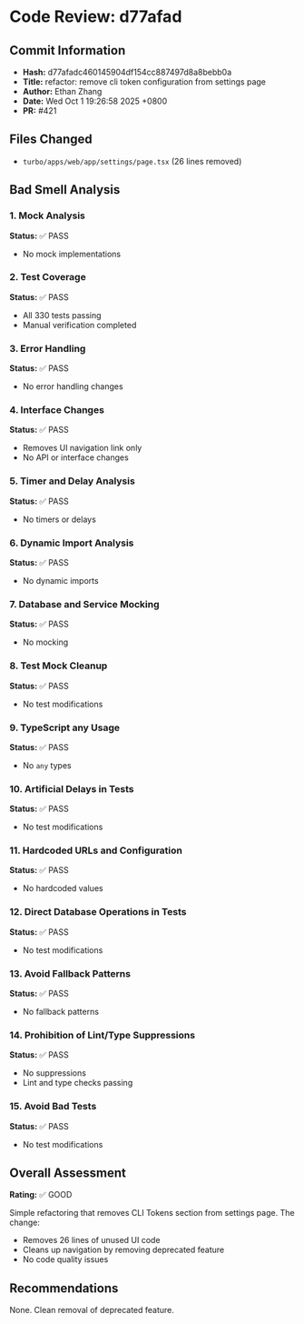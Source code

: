 # Code Review: d77afad

## Commit Information
- **Hash:** d77afadc460145904df154cc887497d8a8bebb0a
- **Title:** refactor: remove cli token configuration from settings page
- **Author:** Ethan Zhang
- **Date:** Wed Oct 1 19:26:58 2025 +0800
- **PR:** #421

## Files Changed
- `turbo/apps/web/app/settings/page.tsx` (26 lines removed)

## Bad Smell Analysis

### 1. Mock Analysis
**Status:** ✅ PASS
- No mock implementations

### 2. Test Coverage
**Status:** ✅ PASS
- All 330 tests passing
- Manual verification completed

### 3. Error Handling
**Status:** ✅ PASS
- No error handling changes

### 4. Interface Changes
**Status:** ✅ PASS
- Removes UI navigation link only
- No API or interface changes

### 5. Timer and Delay Analysis
**Status:** ✅ PASS
- No timers or delays

### 6. Dynamic Import Analysis
**Status:** ✅ PASS
- No dynamic imports

### 7. Database and Service Mocking
**Status:** ✅ PASS
- No mocking

### 8. Test Mock Cleanup
**Status:** ✅ PASS
- No test modifications

### 9. TypeScript any Usage
**Status:** ✅ PASS
- No `any` types

### 10. Artificial Delays in Tests
**Status:** ✅ PASS
- No test modifications

### 11. Hardcoded URLs and Configuration
**Status:** ✅ PASS
- No hardcoded values

### 12. Direct Database Operations in Tests
**Status:** ✅ PASS
- No test modifications

### 13. Avoid Fallback Patterns
**Status:** ✅ PASS
- No fallback patterns

### 14. Prohibition of Lint/Type Suppressions
**Status:** ✅ PASS
- No suppressions
- Lint and type checks passing

### 15. Avoid Bad Tests
**Status:** ✅ PASS
- No test modifications

## Overall Assessment
**Rating:** ✅ GOOD

Simple refactoring that removes CLI Tokens section from settings page. The change:
- Removes 26 lines of unused UI code
- Cleans up navigation by removing deprecated feature
- No code quality issues

## Recommendations
None. Clean removal of deprecated feature.
